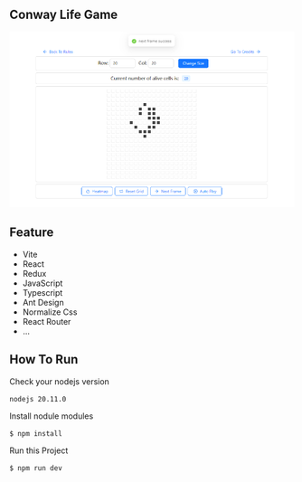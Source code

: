 ## Conway Life Game

![page2](https://github.com/Akaid0127/conway-life-game/blob/main/public/page2.png)

## Feature

- Vite
- React
- Redux
- JavaScript
- Typescript
- Ant Design
- Normalize Css
- React Router
- ...


## How To Run

Check your nodejs version

```
nodejs 20.11.0
```

Install nodule modules

```shell
$ npm install
```

Run this Project

```shell
$ npm run dev
```

